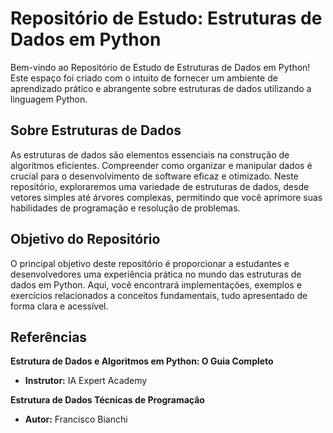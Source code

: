 # Repositório de Estudo: Estruturas de Dados em Python

Bem-vindo ao Repositório de Estudo de Estruturas de Dados em Python! Este espaço foi criado com o intuito de fornecer um ambiente de aprendizado prático e abrangente sobre estruturas de dados utilizando a linguagem Python.

## Sobre Estruturas de Dados

As estruturas de dados são elementos essenciais na construção de algoritmos eficientes. Compreender como organizar e manipular dados é crucial para o desenvolvimento de software eficaz e otimizado. Neste repositório, exploraremos uma variedade de estruturas de dados, desde vetores simples até árvores complexas, permitindo que você aprimore suas habilidades de programação e resolução de problemas.

## Objetivo do Repositório

O principal objetivo deste repositório é proporcionar a estudantes e desenvolvedores uma experiência prática no mundo das estruturas de dados em Python. Aqui, você encontrará implementações, exemplos e exercícios relacionados a conceitos fundamentais, tudo apresentado de forma clara e acessível.

## Referências

**Estrutura de Dados e Algoritmos em Python: O Guia Completo**
- **Instrutor:** IA Expert Academy

**Estrutura de Dados Técnicas de Programação**
- **Autor:** Francisco Bianchi

